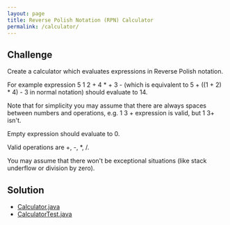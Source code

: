 ```yaml
---
layout: page
title: Reverse Polish Notation (RPN) Calculator
permalink: /calculator/
---
```


## Challenge

Create a calculator which evaluates expressions in Reverse Polish notation.

For example expression 5 1 2 + 4 * + 3 - (which is equivalent to 5 + ((1 + 2) * 4) - 3 in normal notation) should evaluate to 14.

Note that for simplicity you may assume that there are always spaces between numbers and operations, e.g. 1 3 + expression is valid, but 1 3+ isn't.

Empty expression should evaluate to 0.

Valid operations are +, -, *, /.

You may assume that there won't be exceptional situations (like stack underflow or division by zero).

## Solution

* [Calculator.java](https://github.com/amaljoyc/ajc-matrix/blob/master/src/main/java/amaljoyc/matrix/calculator/Calculator.java)
* [CalculatorTest.java](https://github.com/amaljoyc/ajc-matrix/blob/master/src/test/java/amaljoyc/matrix/calculator/CalculatorTest.java) 